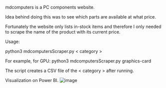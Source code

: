 mdcomputers is a PC components website.

Idea behind doing this was to see which parts are available at what price.

Fortunately the website only lists in-stock items and therefore I only needed to scrape the name of the product with its current price.

Usage: 

python3 mdcomputersScraper.py < category >

For example, for GPU:
python3 mdcomputersScraper.py graphics-card

The script creates a CSV file of the < category > after running.


Visualization on Power BI.
![image](https://user-images.githubusercontent.com/67114340/177948987-93108ea1-6748-45ba-81f7-445019ecfafe.png)
